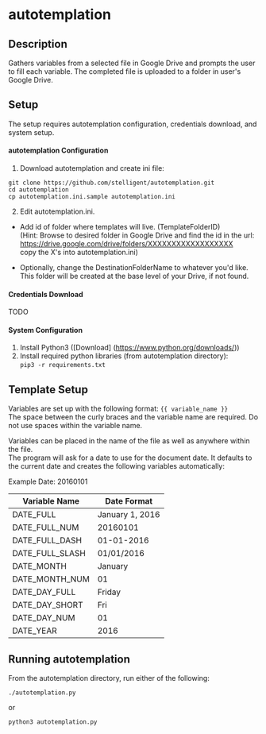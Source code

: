 # autotemplation
## Description
Gathers variables from a selected file in Google Drive and prompts the user to fill each variable. The completed file is uploaded to a folder in user's Google Drive.
## Setup
The setup requires autotemplation configuration, credentials download, and system setup.
#### autotemplation Configuration
1. Download autotemplation and create ini file:   

  ```
  git clone https://github.com/stelligent/autotemplation.git
  cd autotemplation
  cp autotemplation.ini.sample autotemplation.ini
  ```

2. Edit autotemplation.ini.

  * Add id of folder where templates will live. (TemplateFolderID)   
  (Hint: Browse to desired folder in Google Drive and find the id in the url:  
  https://drive.google.com/drive/folders/XXXXXXXXXXXXXXXXXX  
  copy the X's into autotemplation.ini)
  
  * Optionally, change the DestinationFolderName to whatever you'd like.  
  This folder will be created at the base level of your Drive, if not found.

#### Credentials Download
TODO

#### System Configuration
1. Install Python3 ([Download] (https://www.python.org/downloads/))
2. Install required python libraries (from autotemplation directory):   
`pip3 -r requirements.txt`

## Template Setup
Variables are set up with the following format: `{{ variable_name }} `   
The space between the curly braces and the variable name are required. Do not use spaces within the variable name.

Variables can be placed in the name of the file as well as anywhere within the file.  
The program will ask for a date to use for the document date. It defaults to the current date and creates the following variables automatically:   

Example Date: 20160101

| Variable Name | Date Format |
| --- | --- |
| DATE_FULL | January 1, 2016 |
| DATE_FULL_NUM | 20160101 |
| DATE_FULL_DASH | 01-01-2016 |
| DATE_FULL_SLASH | 01/01/2016 |
| DATE_MONTH | January |
| DATE_MONTH_NUM | 01 |
| DATE_DAY_FULL | Friday |
| DATE_DAY_SHORT | Fri |
| DATE_DAY_NUM | 01 |
| DATE_YEAR | 2016 |

## Running autotemplation
From the autotemplation directory, run either of the following:

`./autotemplation.py`

or

`python3 autotemplation.py`
